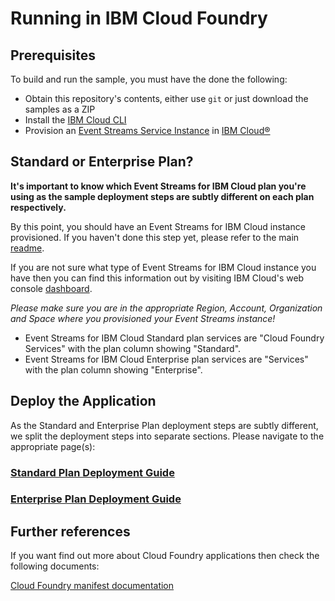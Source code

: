 
# Running in IBM Cloud Foundry

## Prerequisites
To build and run the sample, you must have the done the following:

* Obtain this repository's contents, either use `git` or just download the samples as a ZIP
* Install the [IBM Cloud CLI](https://console.bluemix.net/docs/cli/reference/bluemix_cli/download_cli.html)
* Provision an [Event Streams Service Instance](https://console.ng.bluemix.net/catalog/services/message-hub/) in [IBM Cloud®](https://console.ng.bluemix.net/)

## Standard or Enterprise Plan?

**It's important to know which Event Streams for IBM Cloud plan you're using as the sample deployment steps are subtly different on each plan respectively.**

By this point, you should have an Event Streams for IBM Cloud instance provisioned. If you haven't done this step yet, please refer to the main [readme](../README.md).

If you are not sure what type of Event Streams for IBM Cloud instance you have then you can find this information out by visiting IBM Cloud's web console [dashboard](https://console.bluemix.net/dashboard).

*Please make sure you are in the appropriate Region, Account, Organization and Space where you provisioned your Event Streams instance!*

* Event Streams for IBM Cloud Standard plan services are "Cloud Foundry Services" with the plan column showing "Standard".
* Event Streams for IBM Cloud Enterprise plan services are "Services" with the plan column showing "Enterprise".


## Deploy the Application

As the Standard and Enterprise Plan deployment steps are subtly different, we split the deployment steps into separate sections. Please navigate to the appropriate page(s):

### [Standard Plan Deployment Guide](CF_Standard_Plan.md)

### [Enterprise Plan Deployment Guide](CF_Enterprise_Plan.md)


## Further references

If you want find out more about Cloud Foundry applications then check the following documents:

[Cloud Foundry manifest documentation](http://docs.cloudfoundry.org/devguide/deploy-apps/manifest.html)






